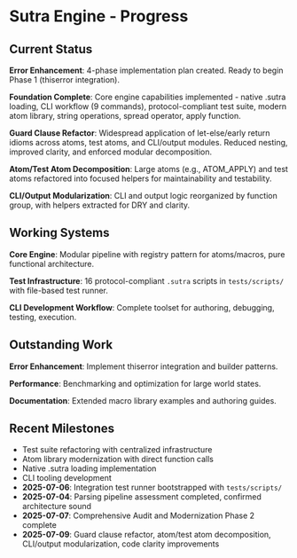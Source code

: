 # Sutra Engine - Progress

## Current Status

**Error Enhancement**: 4-phase implementation plan created. Ready to begin Phase 1 (thiserror integration).

**Foundation Complete**: Core engine capabilities implemented - native .sutra loading, CLI workflow (9 commands), protocol-compliant test suite, modern atom library, string operations, spread operator, apply function.

**Guard Clause Refactor**: Widespread application of let-else/early return idioms across atoms, test atoms, and CLI/output modules. Reduced nesting, improved clarity, and enforced modular decomposition.

**Atom/Test Atom Decomposition**: Large atoms (e.g., ATOM_APPLY) and test atoms refactored into focused helpers for maintainability and testability.

**CLI/Output Modularization**: CLI and output logic reorganized by function group, with helpers extracted for DRY and clarity.

## Working Systems

**Core Engine**: Modular pipeline with registry pattern for atoms/macros, pure functional architecture.

**Test Infrastructure**: 16 protocol-compliant `.sutra` scripts in `tests/scripts/` with file-based test runner.

**CLI Development Workflow**: Complete toolset for authoring, debugging, testing, execution.

## Outstanding Work

**Error Enhancement**: Implement thiserror integration and builder patterns.

**Performance**: Benchmarking and optimization for large world states.

**Documentation**: Extended macro library examples and authoring guides.

## Recent Milestones

- Test suite refactoring with centralized infrastructure
- Atom library modernization with direct function calls
- Native .sutra loading implementation
- CLI tooling development
- **2025-07-06**: Integration test runner bootstrapped with `tests/scripts/`
- **2025-07-04**: Parsing pipeline assessment completed, confirmed architecture sound
- **2025-07-07**: Comprehensive Audit and Modernization Phase 2 complete
- **2025-07-09**: Guard clause refactor, atom/test atom decomposition, CLI/output modularization, code clarity improvements

